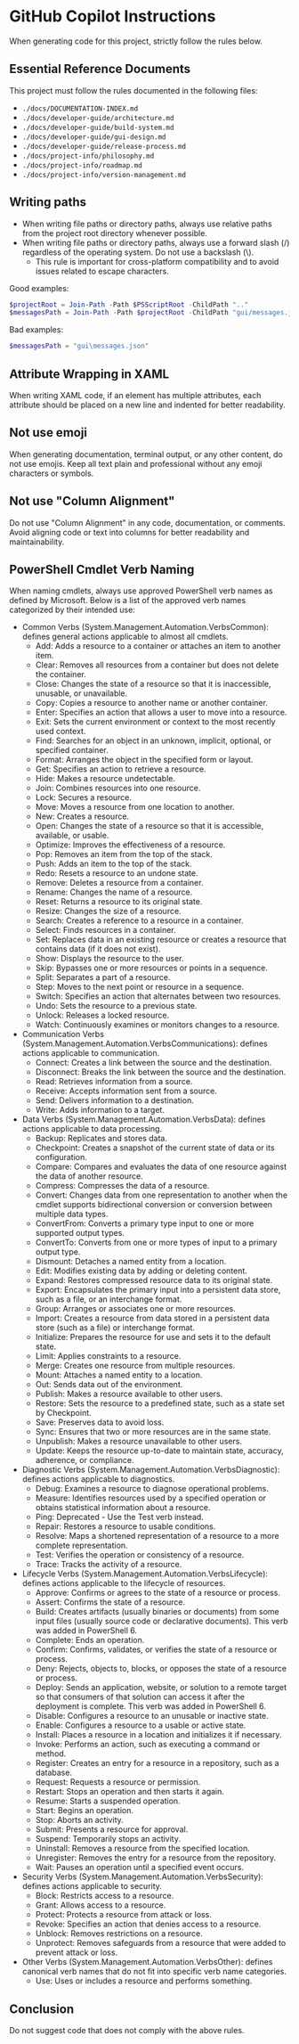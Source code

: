 # GitHub Copilot Instructions

When generating code for this project, strictly follow the rules below.

## Essential Reference Documents

This project must follow the rules documented in the following files:

- `./docs/DOCUMENTATION-INDEX.md`
- `./docs/developer-guide/architecture.md`
- `./docs/developer-guide/build-system.md`
- `./docs/developer-guide/gui-design.md`
- `./docs/developer-guide/release-process.md`
- `./docs/project-info/philosophy.md`
- `./docs/project-info/roadmap.md`
- `./docs/project-info/version-management.md`

## Writing paths

- When writing file paths or directory paths, always use relative paths from the project root directory whenever possible.
- When writing file paths or directory paths, always use a forward slash (/) regardless of the operating system. Do not use a backslash (\\).
    - This rule is important for cross-platform compatibility and to avoid issues related to escape characters.

Good examples:

```powershell
$projectRoot = Join-Path -Path $PSScriptRoot -ChildPath ".."
$messagesPath = Join-Path -Path $projectRoot -ChildPath "gui/messages.json"
```

Bad examples:

```powershell
$messagesPath = "gui\messages.json"
```

## Attribute Wrapping in XAML

When writing XAML code, if an element has multiple attributes, each attribute should be placed on a new line and indented for better readability.

## Not use emoji

When generating documentation, terminal output, or any other content, do not use emojis. Keep all text plain and professional without any emoji characters or symbols.

## Not use "Column Alignment"

Do not use "Column Alignment" in any code, documentation, or comments. Avoid aligning code or text into columns for better readability and maintainability.

## PowerShell Cmdlet Verb Naming

When naming cmdlets, always use approved PowerShell verb names as defined by Microsoft. Below is a list of the approved verb names categorized by their intended use:

- Common Verbs (System.Management.Automation.VerbsCommon): defines general actions applicable to almost all cmdlets.
    - Add: Adds a resource to a container or attaches an item to another item.
    - Clear: Removes all resources from a container but does not delete the container.
    - Close: Changes the state of a resource so that it is inaccessible, unusable, or unavailable.
    - Copy: Copies a resource to another name or another container.
    - Enter: Specifies an action that allows a user to move into a resource.
    - Exit: Sets the current environment or context to the most recently used context.
    - Find: Searches for an object in an unknown, implicit, optional, or specified container.
    - Format: Arranges the object in the specified form or layout.
    - Get: Specifies an action to retrieve a resource.
    - Hide: Makes a resource undetectable.
    - Join: Combines resources into one resource.
    - Lock: Secures a resource.
    - Move: Moves a resource from one location to another.
    - New: Creates a resource.
    - Open: Changes the state of a resource so that it is accessible, available, or usable.
    - Optimize: Improves the effectiveness of a resource.
    - Pop: Removes an item from the top of the stack.
    - Push: Adds an item to the top of the stack.
    - Redo: Resets a resource to an undone state.
    - Remove: Deletes a resource from a container.
    - Rename: Changes the name of a resource.
    - Reset: Returns a resource to its original state.
    - Resize: Changes the size of a resource.
    - Search: Creates a reference to a resource in a container.
    - Select: Finds resources in a container.
    - Set: Replaces data in an existing resource or creates a resource that contains data (if it does not exist).
    - Show: Displays the resource to the user.
    - Skip: Bypasses one or more resources or points in a sequence.
    - Split: Separates a part of a resource.
    - Step: Moves to the next point or resource in a sequence.
    - Switch: Specifies an action that alternates between two resources.
    - Undo: Sets the resource to a previous state.
    - Unlock: Releases a locked resource.
    - Watch: Continuously examines or monitors changes to a resource.
- Communication Verbs (System.Management.Automation.VerbsCommunications): defines actions applicable to communication.
    - Connect: Creates a link between the source and the destination.
    - Disconnect: Breaks the link between the source and the destination.
    - Read: Retrieves information from a source.
    - Receive: Accepts information sent from a source.
    - Send: Delivers information to a destination.
    - Write: Adds information to a target.
- Data Verbs (System.Management.Automation.VerbsData): defines actions applicable to data processing.
    - Backup: Replicates and stores data.
    - Checkpoint: Creates a snapshot of the current state of data or its configuration.
    - Compare: Compares and evaluates the data of one resource against the data of another resource.
    - Compress: Compresses the data of a resource.
    - Convert: Changes data from one representation to another when the cmdlet supports bidirectional conversion or conversion between multiple data types.
    - ConvertFrom: Converts a primary type input to one or more supported output types.
    - ConvertTo: Converts from one or more types of input to a primary output type.
    - Dismount: Detaches a named entity from a location.
    - Edit: Modifies existing data by adding or deleting content.
    - Expand: Restores compressed resource data to its original state.
    - Export: Encapsulates the primary input into a persistent data store, such as a file, or an interchange format.
    - Group: Arranges or associates one or more resources.
    - Import: Creates a resource from data stored in a persistent data store (such as a file) or interchange format.
    - Initialize: Prepares the resource for use and sets it to the default state.
    - Limit: Applies constraints to a resource.
    - Merge: Creates one resource from multiple resources.
    - Mount: Attaches a named entity to a location.
    - Out: Sends data out of the environment.
    - Publish: Makes a resource available to other users.
    - Restore: Sets the resource to a predefined state, such as a state set by Checkpoint.
    - Save: Preserves data to avoid loss.
    - Sync: Ensures that two or more resources are in the same state.
    - Unpublish: Makes a resource unavailable to other users.
    - Update: Keeps the resource up-to-date to maintain state, accuracy, adherence, or compliance.
- Diagnostic Verbs (System.Management.Automation.VerbsDiagnostic): defines actions applicable to diagnostics.
    - Debug: Examines a resource to diagnose operational problems.
    - Measure: Identifies resources used by a specified operation or obtains statistical information about a resource.
    - Ping: Deprecated - Use the Test verb instead.
    - Repair: Restores a resource to usable conditions.
    - Resolve: Maps a shortened representation of a resource to a more complete representation.
    - Test: Verifies the operation or consistency of a resource.
    - Trace: Tracks the activity of a resource.
- Lifecycle Verbs (System.Management.Automation.VerbsLifecycle): defines actions applicable to the lifecycle of resources.
    - Approve: Confirms or agrees to the state of a resource or process.
    - Assert: Confirms the state of a resource.
    - Build: Creates artifacts (usually binaries or documents) from some input files (usually source code or declarative documents). This verb was added in PowerShell 6.
    - Complete: Ends an operation.
    - Confirm: Confirms, validates, or verifies the state of a resource or process.
    - Deny: Rejects, objects to, blocks, or opposes the state of a resource or process.
    - Deploy: Sends an application, website, or solution to a remote target so that consumers of that solution can access it after the deployment is complete. This verb was added in PowerShell 6.
    - Disable: Configures a resource to an unusable or inactive state.
    - Enable: Configures a resource to a usable or active state.
    - Install: Places a resource in a location and initializes it if necessary.
    - Invoke: Performs an action, such as executing a command or method.
    - Register: Creates an entry for a resource in a repository, such as a database.
    - Request: Requests a resource or permission.
    - Restart: Stops an operation and then starts it again.
    - Resume: Starts a suspended operation.
    - Start: Begins an operation.
    - Stop: Aborts an activity.
    - Submit: Presents a resource for approval.
    - Suspend: Temporarily stops an activity.
    - Uninstall: Removes a resource from the specified location.
    - Unregister: Removes the entry for a resource from the repository.
    - Wait: Pauses an operation until a specified event occurs.
- Security Verbs (System.Management.Automation.VerbsSecurity): defines actions applicable to security.
    - Block: Restricts access to a resource.
    - Grant: Allows access to a resource.
    - Protect: Protects a resource from attack or loss.
    - Revoke: Specifies an action that denies access to a resource.
    - Unblock: Removes restrictions on a resource.
    - Unprotect: Removes safeguards from a resource that were added to prevent attack or loss.
- Other Verbs (System.Management.Automation.VerbsOther): defines canonical verb names that do not fit into specific verb name categories.
    - Use: Uses or includes a resource and performs something.

## Conclusion

Do not suggest code that does not comply with the above rules.
